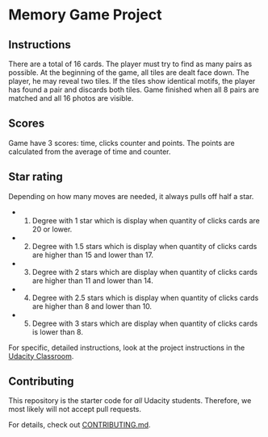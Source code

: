 # Memory Game Project



## Instructions


There are a total of 16 cards.
The player must try to find as many pairs as possible. At the beginning of the game, all tiles are dealt face down. The player, he may reveal two tiles. If the tiles show identical motifs, the player has found a pair and discards both tiles.
Game finished when all 8 pairs are matched and all 16 photos are visible.

## Scores

Game have 3 scores: time, clicks counter and points.
The points are calculated from the average of time and counter.

## Star rating
Depending on how many moves are needed, it always pulls off half a star.
- 1. Degree with 1 star which is display when quantity of clicks cards are 20 or lower.
- 2. Degree with 1.5 stars which is display when quantity of clicks cards are higher than 15 and lower than 17.
- 3. Degree with 2 stars which are display when quantity of clicks cards are higher than 11 and lower than 14.
- 4. Degree with 2.5 stars which is display when quantity of clicks cards are higher than 8 and lower than 10.
- 5. Degree with 3 stars which are display when quantity of clicks cards is lower than 8.

For specific, detailed instructions, look at the project instructions in the [Udacity Classroom](https://classroom.udacity.com/me).

## Contributing

This repository is the starter code for _all_ Udacity students. Therefore, we most likely will not accept pull requests.

For details, check out [CONTRIBUTING.md](CONTRIBUTING.md).

